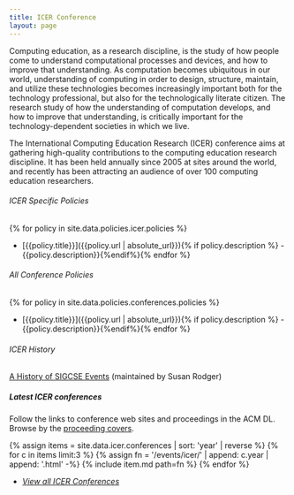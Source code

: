 ```yaml
---
title: ICER Conference
layout: page
---
```


Computing education, as a research discipline, is the study of how
people come to understand computational processes and devices, and how
to improve that understanding. As computation becomes ubiquitous in our
world, understanding of computing in order to design, structure,
maintain, and utilize these technologies becomes increasingly important
both for the technology professional, but also for the technologically
literate citizen. The research study of how the understanding of
computation develops, and how to improve that understanding, is
critically important for the technology-dependent societies in which we
live.

The International Computing Education Research (ICER) conference aims at
gathering high-quality contributions to the computing education research
discipline. It has been held annually since 2005 at sites around the
world, and recently has been attracting an audience of over 100
computing education researchers.

###### ICER Specific Policies

{% for policy in site.data.policies.icer.policies %}
- [{{policy.title}}]({{policy.url | absolute_url}}){% if policy.description %} - {{policy.description}}{%endif%}{% endfor %}

###### All Conference Policies

{% for policy in site.data.policies.conferences.policies %}
- [{{policy.title}}]({{policy.url | absolute_url}}){% if policy.description %} - {{policy.description}}{%endif%}{% endfor %}


###### ICER History

[A History of SIGCSE Events](https://users.cs.duke.edu/~rodger/sigcseconferences.html) (maintained by Susan Rodger)

##### Latest ICER conferences

Follow the links to conference web sites and proceedings in the ACM DL. Browse by the <a href="covers.html">proceeding covers</a>.

{% assign items = site.data.icer.conferences | sort: 'year' | reverse %}
{% for c in items limit:3 %}
    {% assign fn = '/events/icer/' | append: c.year | append: '.html' -%}
    {% include item.md path=fn %}
{% endfor %}
- <a href="conferences.html"><i>View all ICER Conferences</i></a>
